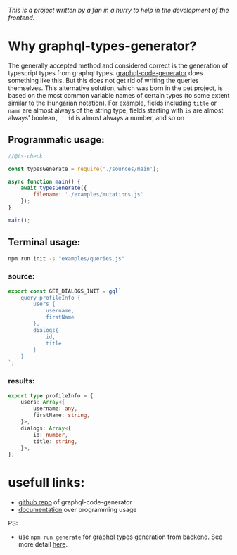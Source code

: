 
*This is a project written by a fan in a hurry to help in the development of the frontend.*

# Why graphql-types-generator?

The generally accepted method and considered correct is the generation of typescript types from graphql types. [graphql-code-generator](https://www.graphql-code-generator.com/) does something like this. But this does not get rid of writing the queries themselves. This alternative solution, which was born in the pet project, is based on the most common variable names of certain types (to some extent similar to the Hungarian notation). For example, fields including `title` or  `name` are almost always of the string type, fields starting with `is` are almost always' boolean`, ' id` is almost always a number, and so on

## Programmatic usage: 


```js
//@ts-check

const typesGenerate = require('./sources/main');

async function main() {
	await typesGenerate({
		filename: './examples/mutations.js'
	});	
}

main();
```

## Terminal usage:

```bash
npm run init -s "examples/queries.js"
```

### source: 

```js
export const GET_DIALOGS_INIT = gql`
    query profileInfo {
        users {
            username,
            firstName
        },
        dialogs{
            id,
            title
        }
    }
`;
```

### results: 

```ts
export type profileInfo = {
    users: Array<{
        username: any,
        firstName: string,
    }>,
    dialogs: Array<{
        id: number,
        title: string,
    }>,
};
```

# usefull links: 

- [github repo](https://github.com/dotansimha/graphql-code-generator) of graphql-code-generator
- [documentation](https://www.graphql-code-generator.com/docs/getting-started/programmatic-usage) over programming usage

PS: 

- use `npm run generate` for graphql types generation from backend. See more detail [here](https://www.graphql-code-generator.com/docs/getting-started/installation).
